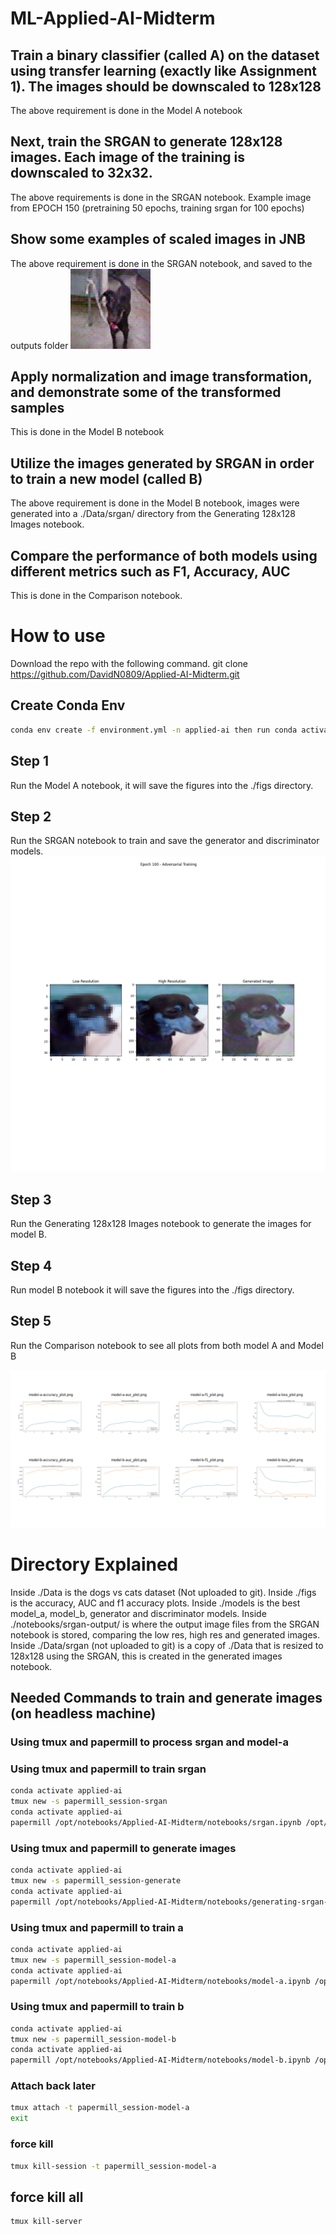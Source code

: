 # ML-Applied-AI-Midterm

## Train a binary classifier (called A) on the dataset using transfer learning (exactly like Assignment 1). The images should be downscaled to 128x128
The above requirement is done in the Model A notebook

## Next, train the SRGAN to generate 128x128 images. Each image of the training is downscaled to 32x32.
The above requirements is done in the SRGAN notebook. Example image from EPOCH 150 (pretraining 50 epochs, training srgan for 100 epochs)

## Show some examples of scaled images in JNB
The above requirement is done in the SRGAN notebook, and saved to the outputs folder
![Example Image from SRGAN Generation](srgan-test-image.jpeg)

## Apply normalization and image transformation, and demonstrate some of the transformed samples
This is done in the Model B notebook

## Utilize the images generated by SRGAN in order to train a new model (called B)
The above requirement is done in the Model B notebook, images were generated into a ./Data/srgan/ directory from the Generating 128x128 Images notebook.

## Compare the performance of both models using different metrics such as F1, Accuracy, AUC
This is done in the Comparison notebook.

# How to use 
Download the repo with the following command. git clone https://github.com/DavidN0809/Applied-AI-Midterm.git
## Create Conda Env
```bash
conda env create -f environment.yml -n applied-ai then run conda activate applied-ai
```

## Step 1
Run the Model A notebook, it will save the figures into the ./figs directory.

## Step 2
Run the SRGAN notebook to train and save the generator and discriminator models.
![Example image from EPOCH 150 (pretraining 50 epochs, training srgan for 100 epochs)](/notebooks/srgan-output/epoch_100_Adversarial%20Training.png)

## Step 3
Run the Generating 128x128 Images notebook to generate the images for model B.

## Step 4
Run model B notebook it will save the figures into the ./figs directory.

## Step 5
Run the Comparison notebook to see all plots from both model A and Model B

![Comparision](/figs/comparison.png)

# Directory Explained
Inside ./Data is the dogs vs cats dataset (Not uploaded to git). Inside ./figs is the accuracy, AUC and f1 accuracy plots. Inside ./models is the best model_a, model_b, generator and discriminator models. Inside ./notebooks/srgan-output/ is where the output image files from the SRGAN notebook is stored, comparing the low res, high res and generated images. Inside ./Data/srgan (not uploaded to git) is a copy of ./Data that is resized to 128x128 using the SRGAN, this is created in the generated images notebook.


## Needed Commands to train and generate images (on headless machine)
### Using tmux and papermill to process srgan and model-a

### Using tmux and papermill to train srgan
```bash
conda activate applied-ai
tmux new -s papermill_session-srgan
conda activate applied-ai
papermill /opt/notebooks/Applied-AI-Midterm/notebooks/srgan.ipynb /opt/notebooks/Applied-AI-Midterm/notebooks/output/srgan-output.ipynb
```


### Using tmux and papermill to generate images
```bash
conda activate applied-ai
tmux new -s papermill_session-generate
conda activate applied-ai
papermill /opt/notebooks/Applied-AI-Midterm/notebooks/generating-srgan-images.ipynb /opt/notebooks/Applied-AI-Midterm/notebooks/output/generating-srgan-images-output.ipynb
```

### Using tmux and papermill to train a
```bash
conda activate applied-ai
tmux new -s papermill_session-model-a
conda activate applied-ai
papermill /opt/notebooks/Applied-AI-Midterm/notebooks/model-a.ipynb /opt/notebooks/Applied-AI-Midterm/notebooks/output/model-a-output.ipynb
```

### Using tmux and papermill to train b
```bash
conda activate applied-ai
tmux new -s papermill_session-model-b
conda activate applied-ai
papermill /opt/notebooks/Applied-AI-Midterm/notebooks/model-b.ipynb /opt/notebooks/Applied-AI-Midterm/notebooks/output/model-b-output.ipynb
```


### Attach back later
```bash
tmux attach -t papermill_session-model-a
exit
```

### force kill
```bash
tmux kill-session -t papermill_session-model-a
```

## force kill all
```bash
tmux kill-server
```
